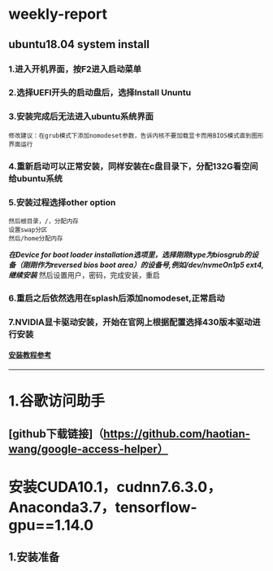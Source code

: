 # weekly-report
## ubuntu18.04 system install
### 1.进入开机界面，按F2进入启动菜单
### 2.选择UEFI开头的启动盘后，选择Install Ununtu
### 3.安装完成后无法进入ubuntu系统界面
    修改建议：在grub模式下添加nomodeset参数，告诉内核不要加载显卡而用BIOS模式直到图形界面运行
### 4.重新启动可以正常安装，同样安装在c盘目录下，分配132G看空间给ubuntu系统
### 5.安装过程选择other option
    然后根目录，/，分配内存
    设置swap分区
    然后/home分配内存
   ***在Device for boot loader installation选项里，选择刚刚type为biosgrub的设备（刚刚作为reversed bios boot area）的设备号,例如/dev/nvmeOn1p5 ext4,继续安装***
    然后设置用户，密码，完成安装，重启
### 6.重启之后依然选用在splash后添加nomodeset,正常启动
### 7.NVIDIA显卡驱动安装，开始在官网上根据配置选择430版本驱动进行安装
####    [安装教程参考](https://blog.csdn.net/xunan003/article/details/81665835)
---
# 1.谷歌访问助手
   [github下载链接]（https://github.com/haotian-wang/google-access-helper）
---
# 安装CUDA10.1，cudnn7.6.3.0，Anaconda3.7，tensorflow-gpu==1.14.0
## 1.安装准备
